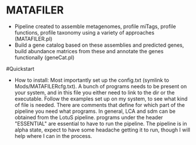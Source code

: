 # MATAFILER
- Pipeline created to assemble metagenomes, profile miTags, profile functions, profile taxonomy using a variety of approaches (MATAFILER.pl)
- Build a gene catalog based on these assemblies and predicted genes, build abundance matrices from these and annotate the genes functionally (geneCat.pl)

#Quickstart
- How to install:
Most importantly set up the config.txt (symlink to Mods/MATAFILERcfg.txt). A bunch of programs needs to be present on your system, and in this file you either need to link to the dir or the executable. Follow the examples set up on my system, to see what kind of file is needed. There are comments that define for which part of the pipeline you need what programs.
In general, LCA and sdm can be obtained from the LotuS pipeline. 
programs under the header "ESSENTIAL" are essential to have to run the pipeline.
The pipeline is in alpha state, expect to have some headache getting it to run, though I will help where I can in the process.
